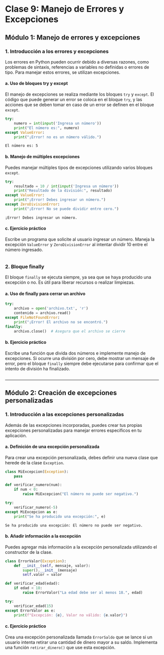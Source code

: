 # Clase 9: Manejo de Errores y Excepciones

## Módulo 1: Manejo de errores y excepciones

### 1. Introducción a los errores y excepciones

Los errores en Python pueden ocurrir debido a diversas razones, como problemas de sintaxis, referencias a variables no definidas o errores de tipo. Para manejar estos errores, se utilizan excepciones.

#### a. Uso de bloques try y except

El manejo de excepciones se realiza mediante los bloques `try` y `except`. El código que puede generar un error se coloca en el bloque `try`, y las acciones que se deben tomar en caso de un error se definen en el bloque `except`.


```python
try:
    numero = int(input('Ingresa un número'))
    print("El número es:", numero)
except ValueError:
    print("¡Error! no es un número válido.")
```

    El número es: 5


#### b. Manejo de múltiples excepciones

Puedes manejar múltiples tipos de excepciones utilizando varios bloques `except`.


```python
try:
    resultado = 10 / int(input('Ingresa un número'))
    print("Resultado de la división:", resultado)
except ValueError:
    print("¡Error! Debes ingresar un número.")
except ZeroDivisionError:
    print("¡Error! No se puede dividir entre cero.")
```

    ¡Error! Debes ingresar un número.


#### c. Ejercicio práctico

Escribe un programa que solicite al usuario ingresar un número. Maneja la excepción `ValueError` y `ZeroDivisionError` al intentar dividir 10 entre el número ingresado.


```python

```

### 2. Bloque finally

El bloque `finally` se ejecuta siempre, ya sea que se haya producido una excepción o no. Es útil para liberar recursos o realizar limpiezas.

#### a. Uso de finally para cerrar un archivo


```python
try:
    archivo = open('archivo.txt', 'r')
    contenido = archivo.read()
except FileNotFoundError:
    print("¡Error! El archivo no se encontró.")
finally:
    archivo.close()  # Asegura que el archivo se cierre
```

#### b. Ejercicio práctico

Escribe una función que divida dos números e implemente manejo de excepciones. Si ocurre una división por cero, debe mostrar un mensaje de error, pero el bloque `finally` siempre debe ejecutarse para confirmar que el intento de división ha finalizado.


```python

```

---

## Módulo 2: Creación de excepciones personalizadas

### 1. Introducción a las excepciones personalizadas

Además de las excepciones incorporadas, puedes crear tus propias excepciones personalizadas para manejar errores específicos en tu aplicación.

#### a. Definición de una excepción personalizada

Para crear una excepción personalizada, debes definir una nueva clase que herede de la clase `Exception`.



```python
class MiExcepcion(Exception):
    pass

def verificar_numero(num):
    if num < 0:
        raise MiExcepcion("El número no puede ser negativo.")

try:
    verificar_numero(-5)
except MiExcepcion as e:
    print("Se ha producido una excepción:", e)
```

    Se ha producido una excepción: El número no puede ser negativo.


#### b. Añadir información a la excepción

Puedes agregar más información a la excepción personalizada utilizando el constructor de la clase.


```python
class ErrorValor(Exception):
    def __init__(self, mensaje, valor):
        super().__init__(mensaje)
        self.valor = valor

def verificar_edad(edad):
    if edad < 18:
        raise ErrorValor("La edad debe ser al menos 18.", edad)

try:
    verificar_edad(15)
except ErrorValor as e:
    print(f"Excepción: {e}, Valor no válido: {e.valor}")
```

#### c. Ejercicio práctico

Crea una excepción personalizada llamada `ErrorSaldo` que se lance si un usuario intenta retirar una cantidad de dinero mayor a su saldo. Implementa una función `retirar_dinero()` que use esta excepción.


```python

```
